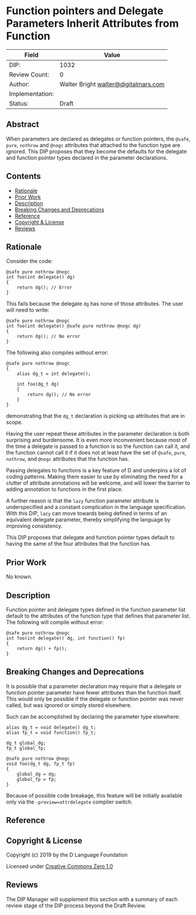 # Function pointers and Delegate Parameters Inherit Attributes from Function

| Field           | Value                                                           |
|-----------------|-----------------------------------------------------------------|
| DIP:            | 1032                                                            |
| Review Count:   | 0                                                               |
| Author:         | Walter Bright walter@digitalmars.com                            |
| Implementation: |                                                                 |
| Status:         | Draft                                                           |

## Abstract

When parameters are declared as delegates or function pointers, the `@safe`, `pure`,
`nothrow` and `@nogc` attributes that attached to the function type are ignored.
This DIP proposes that they become the defaults for the delegate and function pointer
types declared in the parameter declarations.


## Contents
* [Rationale](#rationale)
* [Prior Work](#prior-work)
* [Description](#description)
* [Breaking Changes and Deprecations](#breaking-changes-and-deprecations)
* [Reference](#reference)
* [Copyright & License](#copyright--license)
* [Reviews](#reviews)

## Rationale

Consider the code:

```
@safe pure nothrow @nogc
int foo(int delegate() dg)
{
    return dg(); // Error
}
```

This fails because the delegate `dg` has none of those attributes. The user
will need to write:


```
@safe pure nothrow @nogc
int foo(int delegate() @safe pure nothrow @nogc dg)
{
    return dg(); // No error
}
```

The following also compiles without error:
```
@safe pure nothrow @nogc
{
    alias dg_t = int delegate();

    int foo(dg_t dg)
    {
        return dg(); // No error
    }
}
```

demonstrating that the `dg_t` declaration is picking up attributes that
are in scope.

Having the user repeat these attributes in the parameter declaration is
both surprising and burdensome. It is even more inconvenient because most
of the time a delegate is passed to a function is so the function can call it,
and the function cannot call it if it does not at least have the set of
`@safe`, `pure`, `nothrow`, and `@nogc` attributes that the function has.

Passing delegates to functions is a key feature of D and underpins a lot of
coding patterns. Making them easier to use by eliminating the need for a clutter
of attribute annotations will be welcome, and will lower the barrier to adding
annotation to functions in the first place.

A further reason is that the `lazy` function parameter attribute is underspecified
and a constant complication in the language specification. With this DIP, `lazy`
can move towards being defined in terms of an equivalent delegate parameter,
thereby simplifying the language by improving consistency.

This DIP proposes that delegate and function pointer types default to having
the same of the four attributes that the function has.


## Prior Work

No known.


## Description

Function pointer and delegate types defined in the function parameter list default
to the attributes of the function type that defines that parameter list.
The following will compile without error:
```
@safe pure nothrow @nogc
int foo(int delegate() dg, int function() fp)
{
    return dg() + fp();
}
```


## Breaking Changes and Deprecations

It is possible that a parameter declaration may require that a delegate or function pointer
parameter have fewer attributes than the function itself. This would only be possible if the
delegate or function pointer was never called, but was ignored or simply stored elsewhere.

Such can be accomplished by declaring the parameter type elsewhere:

```
alias dg_t = void delegate() dg_t;
alias fp_t = void function() fp_t;

dg_t global_dg;
fp_t global_fp;

@safe pure nothrow @nogc
void foo(dg_t dg, fp_t fp)
{
    global_dg = dg;
    global_fp = fp;
}
```

Because of possible code breakage, this feature will be initially available only via
the `-preview=attrdelegate` compiler switch.

## Reference

## Copyright & License
Copyright (c) 2019 by the D Language Foundation

Licensed under [Creative Commons Zero 1.0](https://creativecommons.org/publicdomain/zero/1.0/legalcode.txt)

## Reviews
The DIP Manager will supplement this section with a summary of each review stage
of the DIP process beyond the Draft Review.
